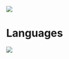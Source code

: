 ![](https://media.discordapp.net/attachments/1203004912158376046/1205247107640983624/rounded-in-photoretrica_1.png?ex=65d7acd6&is=65c537d6&hm=d6581a47b06cf7c3a73367788ff7f2c2bdc7430b895c46aba844ac0814fe2692&)

# Languages
![](https://camo.githubusercontent.com/8711947dd72d86c877a2ac048381ee72c731a3bac7058c4393119fde8f1d3b24/68747470733a2f2f736b696c6c69636f6e732e6465762f69636f6e733f693d6a732c74732c70792c7068702c676f267468656d653d6461726b267065726c696e653d36)
